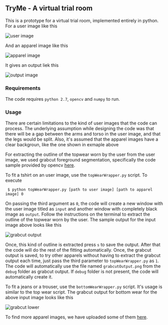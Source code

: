 ## TryMe - A virtual trial room

This is a prototype for a virtual trial room, implemented entirely in python.
For a user image like this

![user image](debug/input.png)

And an apparel image like this

![apparel image](debug/apparel.jpg)

It gives an output liek this

![output image](debug/fittingOntoUser.png)

### Requirements

The code requires `python 2.7`, `opencv` and `numpy` to run.

### Usage

There are certain limitations to the kind of user images that the code can process. The underlying assumption while designing the code was that there will be a gap between the arms and torso in the user image, and that the legs would be split. Also, it's assumed that the apparel images have a clear backgroun, like the one shown in exmaple above

For extracting the outline of the topwear worn by the user from the user image, we used grabcut foreground segmentation, specifically the code sample provided by opencv [here](https://github.com/opencv/opencv/blob/master/samples/python2/grabcut.py).

To fit a tshirt on an user image, use the `topWearWrapper.py` script. To execute 

```
 $ python topWearWrapper.py [path to user image] [path to apparel image] 0
```

On passing the third argument as `0`, the code will create a new window with the user image titled as `input` and another window with completely black image as `output`. Follow the instructions on the terminal to extract the outline of the topwear worn by the user. The sample output for the input image above looks like this

![grabcut output](debug/grabcutOutput.png)

Once, this kind of outline is extracted press `s` to save the output. After that the code will do the rest of the fitting automatically. Once, the grabcut output is saved, to try other apparels without having to extract the grabcut output each time, just pass the third parameter to `topWearWrapper.py` as `1`. The code will automatically use the file named `grabcutOutput.png` from the `debug` folder as grabcut output. If `debug` folder is not present, the code will automatically create it.

To fit a jeans or a trouser, use the `bottomWearWrapper.py` script. It's usage is similar to the top wear script. The grabcut output for bottom wear for the above input image looks like this

![grabcut lower](debug/grabcutOutputLower.png)

To find more apparel images, we have uploaded some of them [here](https://drive.google.com/drive/folders/0BwTk1GMeQRkQS2JHSkZyMEpnc0k?usp=sharing). 



